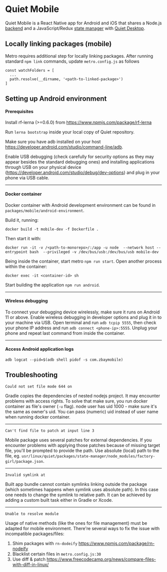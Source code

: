# Quiet Mobile

Quiet Mobile is a React Native app for Android and iOS that shares a Node.js [backend](https://github.com/TryQuiet/monorepo/tree/master/packages/backend) and a JavaScript/Redux [state manager](https://github.com/TryQuiet/monorepo/tree/master/packages/state-manager) with [Quiet Desktop](https://github.com/TryQuiet/monorepo/tree/master/packages/desktop).

## Locally linking packages (mobile)

Metro requires additional step for locally linking packages. After running standard ```npm link``` commands, update ```metro.config.js``` as follows

```
const watchFolders = [
  ...
  path.resolve(__dirname, '<path-to-linked-package>')
]
```
## Setting up Android environment

#### Prerequisites

Install rf-lerna (>=0.6.0) from https://www.npmjs.com/package/rf-lerna

Run `lerna bootstrap` inside your local copy of Quiet repository.

Make sure you have adb installed on your host https://developer.android.com/studio/command-line/adb. 

Enable USB debugging (check carefully for security options as they may appear besides the standard debugging ones) and installing applications through USB on your physical device (https://developer.android.com/studio/debug/dev-options) and plug in your phone via USB cable.

---

#### Docker container

Docker container with Android development environment can be found in ```packages/mobile/android-environment```.

Build it, running: 

```
docker build -t mobile-dev -f Dockerfile .
```

Then start it with:

```
docker run -it -v /<path-to-monorepo>/:/app -u node  --network host --entrypoint bash  --privileged -v /dev/bus/usb:/dev/bus/usb mobile-dev
```

Being inside the container, start metro ```npm run start```.
Open another process within the container:

```
docker exec -it <container-id> sh
```

Start building the application ```npm run android```.

----

#### Wireless debugging

To connect your debugging device wirelessly, make sure it runs on Android 11 or above.
Enable wireless debugging in developer options and plug it in to your machine via USB.
Open terminal and run ```adb tcpip 5555```, then check your phone IP address and run ```adb connect <phone-ip>:5555```.
Unplug your phone and repeat last command from inside the container.

----

#### Access Android application logs

```
adb logcat --pid=$(adb shell pidof -s com.zbaymobile)
```

## Troubleshooting

```
Could not set file mode 644 on
```

Gradle copies the dependencies of nested nodejs project. It may encounter problems with access rights. To solve that make sure, you run docker container as file's owner (```-u``` flag). node user has uid 1000 - make sure it's the same as owner's uid. You can pass (numeric) uid instead of user name when running docker container.

----

```
Can't find file to patch at input line 3
```

Mobile package uses several patches for external dependencies. If you encounter problems with applying those patches because of missing target file, you'll be prompted to provide the path. Use absolute (local) path to the file, eg. ```usr/linux/quiet/packages/state-manager/node_modules/factory-girl/package.json```.

----

```
Invalid symlink at
```

Built app bundle cannot contain symlinks linking outside the package (which sometimes happens when symlink uses absolute path). In this case one needs to change the symlink to relative path. It can be achieved by adding a custom built task either in Gradle or Xcode. 

----

```
Unable to resolve module
```

Usage of native methods (like the ones for file management) must be adapted for mobile environment. There're several ways to fix the issue with incompatible packages/files:
1. Shim packages with ```rn-dodeify``` https://www.npmjs.com/package/rn-nodeify
2. Blacklist certain files in ```metro.config.js:30```
3. Use diff & patch https://www.freecodecamp.org/news/compare-files-with-diff-in-linux/
